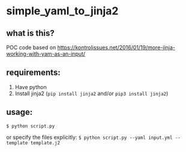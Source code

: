 # simple_yaml_to_jinja2

## what is this?
POC code based on https://kontrolissues.net/2016/01/19/more-jinja-working-with-yam-as-an-input/

## requirements:
1. Have python
2. Install jinja2 (`pip install jinja2` and/or `pip3 install jinja2`)

## usage:
`$ python script.py`

or specify the files explicitly:
`$ python script.py --yaml input.yml --template template.j2`
